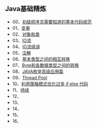 ## Java基础精炼

- 00、[初级程序员需要知道的基本代码规范](https://mp.weixin.qq.com/s?__biz=MzU4NzYwNDAwMg==&mid=2247484536&idx=1&sn=b83b7cd4145f97bf7538b8b853f7933f&chksm=fde8cd35ca9f4423277378b5b8995cf2f056628d8cc2a54e8fe7e0f6bac71cb9429b352d2add&scene=0#rd)
- 01、[变量](https://mp.weixin.qq.com/s?__biz=MzU4NzYwNDAwMg==&mid=2247483979&idx=1&sn=05c34c1629add44865c442e3b9d52baf&chksm=fde8cb06ca9f42106b9be503a4940f75ef79ee765990be1584b1106242fcb236672239691b52&scene=0#rd)
- 02、[对象和类](https://mp.weixin.qq.com/s?__biz=MzU4NzYwNDAwMg==&mid=2247483984&idx=1&sn=67f8e11565d473bf2331b900455a5980&chksm=fde8cb1dca9f420b6a7685fe51709c030317e968a9a4d26801470ba15d195a3702f68bd9cc3b&scene=0#rd)
- 03、[IO流](https://mp.weixin.qq.com/s?__biz=MzU4NzYwNDAwMg==&mid=2247483992&idx=1&sn=437f88bfa86d967c47e8779e3da6a25c&chksm=fde8cb15ca9f4203b7914c4aecfbd0754ea053e4b1e2a6c99854a7db124bb14b7d8f3e2eb4e5&scene=0#rd)
- 04、[IO流续讲](https://mp.weixin.qq.com/s?__biz=MzU4NzYwNDAwMg==&mid=2247484091&idx=1&sn=08efdc216a38289f2b17db83977a0fca&chksm=fde8cbf6ca9f42e004d0632b51b231bebfd8e4884e18f62fc09121656b0ac37b5b37d4083dd3&scene=0#rd)
- 05、[注解](https://mp.weixin.qq.com/s?__biz=MzU4NzYwNDAwMg==&mid=2247484092&idx=1&sn=debcbe15066a64779fd6980d5b86a033&chksm=fde8cbf1ca9f42e7daeb45d79f12a7f67428b2b179e1f3d742fef6071927da5889a188c8bed9&scene=0#rd)
- 06、[基本类型之间的相互转换](https://mp.weixin.qq.com/s?__biz=MzU4NzYwNDAwMg==&mid=2247484119&idx=2&sn=0a1d425e6367d21668b784698e2b020c&chksm=fde8cb9bca9f428dce205eb6724d1b38f1e8927fe1b5744946854453&scene=0#rd)
- 07、[Byte和各数据类型之间的转换](https://mp.weixin.qq.com/s?__biz=MzU4NzYwNDAwMg==&mid=2247484132&idx=2&sn=f61f08088a5ff9a5585b5d67fcf10516&chksm=fde8cba9ca9f42bf752eb2ff4c47898b21ea1790a0989d236976b2e5d7d10d5642e471f6becb&scene=0#rd)
- 08、[JAVA枚举高级应用篇](https://mp.weixin.qq.com/s?__biz=MzU4NzYwNDAwMg==&mid=2247484561&idx=2&sn=04a51ed0479c4c482921414ee92d2839&chksm=fde8cddcca9f44ca5f291c5b8aa5c530482c0328946f2e4952827c540bbedcc76c790addf91d&scene=0#rd)
- 09、[Thread Pool](https://mp.weixin.qq.com/s?__biz=MzU4NzYwNDAwMg==&mid=2247484287&idx=1&sn=d5cfa916f3c301ac76202b7a790993d7&chksm=fde8ca32ca9f4324caa952378eaf2739c3b778073979f327ebef383a0f5f68c2be715c991cf3&scene=0#rd)
- 10、[利用策略模式优化过多 if else 代码](https://mp.weixin.qq.com/s?__biz=MzU4NzYwNDAwMg==&mid=2247484863&idx=1&sn=5e32da7a6276ce721b2a306cfbc6d2a7&chksm=fde8ccf2ca9f45e453062426707911e9de27046872607ca5897e21bd9186674deaa78c09c444&scene=0#rd)
- 11、[待续]()
- 12、[]()
- 13、[]()
- 14、[]()
- 15、[]()
- 16、[]()








